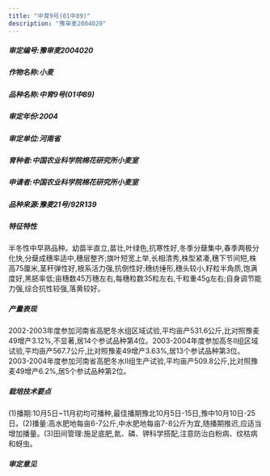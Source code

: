 ```yaml
---
title: "中育9号(01中89)"
description: "豫审麦2004020"
---
```

##### 审定编号:豫审麦2004020

##### 作物名称:小麦

##### 品种名称:中育9号(01中89)

##### 审定年份:2004

##### 审定单位:河南省

##### 育种者:中国农业科学院棉花研究所小麦室

##### 申请者:中国农业科学院棉花研究所小麦室

##### 品种来源:豫麦21号/92R139

##### 特征特性
半冬性中早熟品种。幼苗半直立,苗壮,叶绿色,抗寒性好,冬季分蘖集中,春季两极分化快,分蘖成穗率适中,穗层整齐;旗叶短宽上举,长相清秀,株型紧凑,穗下节间短,株高75厘米,茎秆弹性好,根系活力强,抗倒性好;穗纺缍形,穗头较小,籽粒半角质,饱满度好,黑胚率低;亩穗数45万穗左右,每穗粒数35粒左右,千粒重45g左右;自身调节能力强,综合抗性较强,落黄较好。

##### 产量表现
2002-2003年度参加河南省高肥冬水组区域试验,平均亩产531.6公斤,比对照豫麦49增产3.12%,不显著,居14个参试品种第4位。2003-2004年度参加高冬Ⅱ组区域试验,平均亩产567.7公斤,比对照豫麦49增产3.63%,居13个参试品种第3位。2003-2004年度参加河南省高肥冬水Ⅱ组生产试验,平均亩产509.8公斤,比对照豫麦49增产6.2%,居5个参试品种第2位。

##### 栽培技术要点
(1)播期:10月5日~11月初均可播种,最佳播期豫北10月5日-15日,豫中10月10日-25日。(2)播量:高水肥地每亩6-7公斤,中水肥地每亩7-8公斤为宜,随播期推迟,应适当增加播量。(3)田间管理:施足底肥,氮、磷、钾科学搭配,注意防治白粉病、纹枯病和蚜虫。

##### 审定意见

